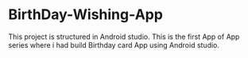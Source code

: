 # BirthDay-Wishing-App
This project is structured in Android studio. This is the first App of App series where i had build Birthday card App using Android studio.
